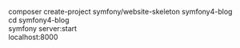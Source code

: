 composer create-project symfony/website-skeleton symfony4-blog  
cd symfony4-blog  
symfony server:start  
localhost:8000  
